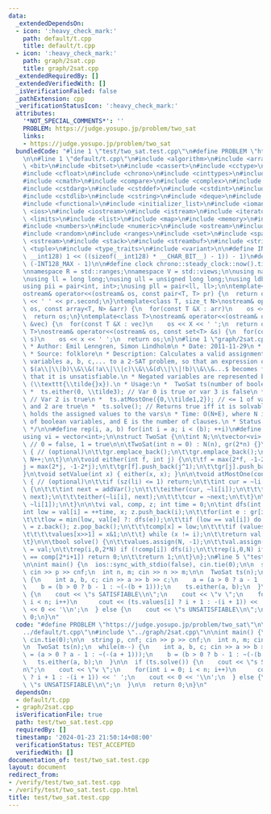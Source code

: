 ```yaml
---
data:
  _extendedDependsOn:
  - icon: ':heavy_check_mark:'
    path: default/t.cpp
    title: default/t.cpp
  - icon: ':heavy_check_mark:'
    path: graph/2sat.cpp
    title: graph/2sat.cpp
  _extendedRequiredBy: []
  _extendedVerifiedWith: []
  _isVerificationFailed: false
  _pathExtension: cpp
  _verificationStatusIcon: ':heavy_check_mark:'
  attributes:
    '*NOT_SPECIAL_COMMENTS*': ''
    PROBLEM: https://judge.yosupo.jp/problem/two_sat
    links:
    - https://judge.yosupo.jp/problem/two_sat
  bundledCode: "#line 1 \"test/two_sat.test.cpp\"\n#define PROBLEM \"https://judge.yosupo.jp/problem/two_sat\"\
    \n\n#line 1 \"default/t.cpp\"\n#include <algorithm>\n#include <array>\n#include\
    \ <bit>\n#include <bitset>\n#include <cassert>\n#include <cctype>\n#include <cfenv>\n\
    #include <cfloat>\n#include <chrono>\n#include <cinttypes>\n#include <climits>\n\
    #include <cmath>\n#include <compare>\n#include <complex>\n#include <concepts>\n\
    #include <cstdarg>\n#include <cstddef>\n#include <cstdint>\n#include <cstdio>\n\
    #include <cstdlib>\n#include <cstring>\n#include <deque>\n#include <fstream>\n\
    #include <functional>\n#include <initializer_list>\n#include <iomanip>\n#include\
    \ <ios>\n#include <iostream>\n#include <istream>\n#include <iterator>\n#include\
    \ <limits>\n#include <list>\n#include <map>\n#include <memory>\n#include <new>\n\
    #include <numbers>\n#include <numeric>\n#include <ostream>\n#include <queue>\n\
    #include <random>\n#include <ranges>\n#include <set>\n#include <span>\n#include\
    \ <sstream>\n#include <stack>\n#include <streambuf>\n#include <string>\n#include\
    \ <tuple>\n#include <type_traits>\n#include <variant>\n\n#define INT128_MAX (__int128)(((unsigned\
    \ __int128) 1 << ((sizeof(__int128) * __CHAR_BIT__) - 1)) - 1)\n#define INT128_MIN\
    \ (-INT128_MAX - 1)\n\n#define clock chrono::steady_clock::now().time_since_epoch().count()\n\
    \nnamespace R = std::ranges;\nnamespace V = std::views;\n\nusing namespace std;\n\
    \nusing ll = long long;\nusing ull = unsigned long long;\nusing ldb = long double;\n\
    using pii = pair<int, int>;\nusing pll = pair<ll, ll>;\n\ntemplate<class T>\n\
    ostream& operator<<(ostream& os, const pair<T, T> pr) {\n  return os << pr.first\
    \ << ' ' << pr.second;\n}\ntemplate<class T, size_t N>\nostream& operator<<(ostream&\
    \ os, const array<T, N> &arr) {\n  for(const T &X : arr)\n    os << X << ' ';\n\
    \  return os;\n}\ntemplate<class T>\nostream& operator<<(ostream& os, const vector<T>\
    \ &vec) {\n  for(const T &X : vec)\n    os << X << ' ';\n  return os;\n}\ntemplate<class\
    \ T>\nostream& operator<<(ostream& os, const set<T> &s) {\n  for(const T &x :\
    \ s)\n    os << x << ' ';\n  return os;\n}\n#line 1 \"graph/2sat.cpp\"\n/**\n\
    \ * Author: Emil Lenngren, Simon Lindholm\n * Date: 2011-11-29\n * License: CC0\n\
    \ * Source: folklore\n * Description: Calculates a valid assignment to boolean\
    \ variables a, b, c,... to a 2-SAT problem, so that an expression of the type\
    \ $(a\\|\\|b)\\&\\&(!a\\|\\|c)\\&\\&(d\\|\\|!b)\\&\\&...$ becomes true, or reports\
    \ that it is unsatisfiable.\n * Negated variables are represented by bit-inversions\
    \ (\\texttt{\\tilde{}x}).\n * Usage:\n *  TwoSat ts(number of boolean variables);\n\
    \ *  ts.either(0, \\tilde3); // Var 0 is true or var 3 is false\n *  ts.setValue(2);\
    \ // Var 2 is true\n *  ts.atMostOne({0,\\tilde1,2}); // <= 1 of vars 0, \\tilde1\
    \ and 2 are true\n *  ts.solve(); // Returns true iff it is solvable\n *  ts.values[0..N-1]\
    \ holds the assigned values to the vars\n * Time: O(N+E), where N is the number\
    \ of boolean variables, and E is the number of clauses.\n * Status: stress-tested\n\
    \ */\n\n#define rep(i, a, b) for(int i = a; i < (b); ++i)\n#define sz(x) (int)(x).size()\n\
    using vi = vector<int>;\n\nstruct TwoSat {\n\tint N;\n\tvector<vi> gr;\n\tvi values;\
    \ // 0 = false, 1 = true\n\n\tTwoSat(int n = 0) : N(n), gr(2*n) {}\n\n\tint addVar()\
    \ { // (optional)\n\t\tgr.emplace_back();\n\t\tgr.emplace_back();\n\t\treturn\
    \ N++;\n\t}\n\n\tvoid either(int f, int j) {\n\t\tf = max(2*f, -1-2*f);\n\t\t\
    j = max(2*j, -1-2*j);\n\t\tgr[f].push_back(j^1);\n\t\tgr[j].push_back(f^1);\n\t\
    }\n\tvoid setValue(int x) { either(x, x); }\n\n\tvoid atMostOne(const vi& li)\
    \ { // (optional)\n\t\tif (sz(li) <= 1) return;\n\t\tint cur = ~li[0];\n\t\trep(i,2,sz(li))\
    \ {\n\t\t\tint next = addVar();\n\t\t\teither(cur, ~li[i]);\n\t\t\teither(cur,\
    \ next);\n\t\t\teither(~li[i], next);\n\t\t\tcur = ~next;\n\t\t}\n\t\teither(cur,\
    \ ~li[1]);\n\t}\n\n\tvi val, comp, z; int time = 0;\n\tint dfs(int i) {\n\t\t\
    int low = val[i] = ++time, x; z.push_back(i);\n\t\tfor(int e : gr[i]) if (!comp[e])\n\
    \t\t\tlow = min(low, val[e] ?: dfs(e));\n\t\tif (low == val[i]) do {\n\t\t\tx\
    \ = z.back(); z.pop_back();\n\t\t\tcomp[x] = low;\n\t\t\tif (values[x>>1] == -1)\n\
    \t\t\t\tvalues[x>>1] = x&1;\n\t\t} while (x != i);\n\t\treturn val[i] = low;\n\
    \t}\n\n\tbool solve() {\n\t\tvalues.assign(N, -1);\n\t\tval.assign(2*N, 0); comp\
    \ = val;\n\t\trep(i,0,2*N) if (!comp[i]) dfs(i);\n\t\trep(i,0,N) if (comp[2*i]\
    \ == comp[2*i+1]) return 0;\n\t\treturn 1;\n\t}\n};\n#line 5 \"test/two_sat.test.cpp\"\
    \n\nint main() {\n  ios::sync_with_stdio(false), cin.tie(0);\n\n  string p, cnf;\
    \ cin >> p >> cnf;\n  int n, m; cin >> n >> m;\n\n  TwoSat ts(n);\n  while(m--)\
    \ {\n    int a, b, c; cin >> a >> b >> c;\n    a = (a > 0 ? a - 1 : ~(-(a + 1)));\n\
    \    b = (b > 0 ? b - 1 : ~(-(b + 1)));\n    ts.either(a, b);\n  }\n\n  if (ts.solve())\
    \ {\n    cout << \"s SATISFIABLE\\n\";\n    cout << \"v \";\n    for(int i = 0;\
    \ i < n; i++)\n      cout << (ts.values[i] ? i + 1 : -(i + 1)) << ' ';\n    cout\
    \ << 0 << '\\n';\n  } else {\n    cout << \"s UNSATISFIABLE\\n\";\n  }\n\n  return\
    \ 0;\n}\n"
  code: "#define PROBLEM \"https://judge.yosupo.jp/problem/two_sat\"\n\n#include \"\
    ../default/t.cpp\"\n#include \"../graph/2sat.cpp\"\n\nint main() {\n  ios::sync_with_stdio(false),\
    \ cin.tie(0);\n\n  string p, cnf; cin >> p >> cnf;\n  int n, m; cin >> n >> m;\n\
    \n  TwoSat ts(n);\n  while(m--) {\n    int a, b, c; cin >> a >> b >> c;\n    a\
    \ = (a > 0 ? a - 1 : ~(-(a + 1)));\n    b = (b > 0 ? b - 1 : ~(-(b + 1)));\n \
    \   ts.either(a, b);\n  }\n\n  if (ts.solve()) {\n    cout << \"s SATISFIABLE\\\
    n\";\n    cout << \"v \";\n    for(int i = 0; i < n; i++)\n      cout << (ts.values[i]\
    \ ? i + 1 : -(i + 1)) << ' ';\n    cout << 0 << '\\n';\n  } else {\n    cout <<\
    \ \"s UNSATISFIABLE\\n\";\n  }\n\n  return 0;\n}\n"
  dependsOn:
  - default/t.cpp
  - graph/2sat.cpp
  isVerificationFile: true
  path: test/two_sat.test.cpp
  requiredBy: []
  timestamp: '2024-01-23 21:50:14+08:00'
  verificationStatus: TEST_ACCEPTED
  verifiedWith: []
documentation_of: test/two_sat.test.cpp
layout: document
redirect_from:
- /verify/test/two_sat.test.cpp
- /verify/test/two_sat.test.cpp.html
title: test/two_sat.test.cpp
---
```

